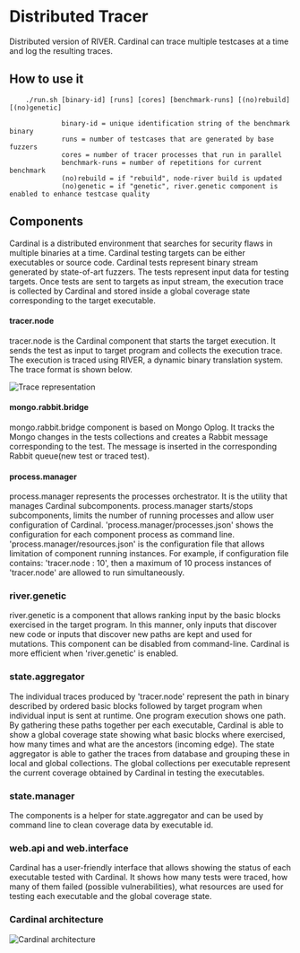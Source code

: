 Distributed Tracer
==================

Distributed version of RIVER. Cardinal can trace multiple testcases at a
time and log the resulting traces.

How to use it
-------------

        ./run.sh [binary-id] [runs] [cores] [benchmark-runs] [(no)rebuild] [(no)genetic]

                 binary-id = unique identification string of the benchmark binary
                 runs = number of testcases that are generated by base fuzzers
                 cores = number of tracer processes that run in parallel
                 benchmark-runs = number of repetitions for current benchmark
                 (no)rebuild = if "rebuild", node-river build is updated
                 (no)genetic = if "genetic", river.genetic component is enabled to enhance testcase quality

Components
----------

Cardinal is a distributed environment that searches for security flaws
in multiple binaries at a time. Cardinal testing targets can be either
executables or source code. Cardinal tests represent binary stream
generated by state-of-art fuzzers. The tests represent input data
for testing targets. Once tests are sent to targets as input stream,
the execution trace is collected by Cardinal and stored inside a global
coverage state corresponding to the target executable.

#### tracer.node

tracer.node is the Cardinal component that starts the target execution.
It sends the test as input to target program and collects the execution
trace. The execution is traced using RIVER, a dynamic binary translation
system. The trace format is shown below.

![Trace
representation](https://github.com/teodor-stoenescu/distributed.tracer/blob/master/images/simpletrace.png)

#### mongo.rabbit.bridge

mongo.rabbit.bridge component is based on Mongo Oplog. It tracks the
Mongo changes in the tests collections and creates a Rabbit message
corresponding to the test. The message is inserted in the corresponding
Rabbit queue(new test or traced test).

#### process.manager

process.manager represents the processes orchestrator. It is the utility
that manages Cardinal subcomponents. process.manager starts/stops
subcomponents, limits the number of running processes and allow user
configuration of Cardinal. 'process.manager/processes.json' shows the
configuration for each component process as command line.
'process.manager/resources.json' is the configuration file that allows
limitation of component running instances. For example, if configuration
file contains: 'tracer.node : 10', then a maximum of 10 process
instances of 'tracer.node' are allowed to run simultaneously.

### river.genetic

river.genetic is a component that allows ranking input by the basic
blocks exercised in the target program. In this manner, only inputs that
discover new code or inputs that discover new paths are kept and used
for mutations. This component can be disabled from command-line.
Cardinal is more efficient when 'river.genetic' is enabled.


### state.aggregator

The individual traces produced by 'tracer.node' represent the path in
binary described by ordered basic blocks followed by target program when
individual input is sent at runtime. One program execution shows one
path. By gathering these paths together per each executable, Cardinal is
able to show a global coverage state showing what basic blocks where
exercised, how many times and what are the ancestors (incoming edge).
The state aggregator is able to gather the traces from database and
grouping these in local and global collections. The global collections
per executable represent the current coverage obtained by Cardinal in
testing the executables.

### state.manager

The components is a helper for state.aggregator and can be used by
command line to clean coverage data by executable id.

### web.api and web.interface

Cardinal has a user-friendly interface that allows showing the status of
each executable tested with Cardinal. It shows how many tests were
traced, how many of them failed (possible vulnerabilities), what
resources are used for testing each executable and the global coverage
state.

### Cardinal architecture

![Cardinal architecture](https://github.com/teodor-stoenescu/distributed.tracer/blob/master/images/architecture.png)
